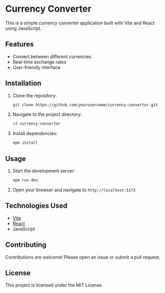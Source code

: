 # Currency Converter
This is a simple currency converter application built with Vite and React using JavaScript.

## Features

- Convert between different currencies
- Real-time exchange rates
- User-friendly interface

## Installation

1. Clone the repository:
    ```bash
    git clone https://github.com/yourusername/currency-convertor.git
    ```
2. Navigate to the project directory:
    ```bash
    cd currency-convertor
    ```
3. Install dependencies:
    ```bash
    npm install
    ```

## Usage

1. Start the development server:
    ```bash
    npm run dev
    ```
2. Open your browser and navigate to `http://localhost:5173`


## Technologies Used

- [Vite](https://vitejs.dev/)
- [React](https://reactjs.org/)
- JavaScript

## Contributing

Contributions are welcome! Please open an issue or submit a pull request.

## License

This project is licensed under the MIT License.
